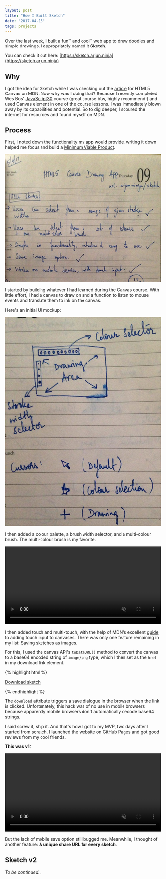 ```yaml
---
layout: post
title: "How I Built Sketch"
date: "2017-04-16"
tags: projects
---
```


Over the last week, I built a fun&trade; and cool&trade; web app to draw doodles and simple drawings.
I appropriately named it **Sketch**.

You can check it out here: [https://sketch.arjun.ninja](https://sketch.arjun.ninja)

## Why

I got the idea for Sketch while I was checking out the [article](https://developer.mozilla.org/en-US/docs/Web/API/Canvas_API) for HTML5 Canvas on MDN.
Now why was I doing that? Because I recently completed Wes Bos' [JavaScript30](https://javascript30.com) course (great course btw, highly recommend!) and used Canvas element in one of the course lessons.
I was immediately blown away by its capabilities and potential.
So to dig deeper, I scoured the internet for resources and found myself on MDN.

## Process

First, I noted down the functionality my app would provide. writing it down helped me focus and build a [Minimum Viable Product](https://en.wikipedia.org/wiki/Minimum_viable_product).

![User Stories](images/user-stories.jpg)

I started by building whatever I had learned during the Canvas course.
With little effort, I had a canvas to draw on and a function to listen to mouse events and translate them to ink on the canvas.

Here's an initial UI mockup:

![UI Mockup](images/ui-mockup.jpg)

I then added a colour palette, a brush width selector, and a multi-colour brush. The multi-colour brush is my favorite.

<video autoplay loop muted width="100%" preload="auto" playsinline> <source src="images/sketch-color-selection.mp4"> </video>

I then added touch and multi-touch, with the help of MDN's excellent [guide](https://developer.mozilla.org/en-US/docs/Web/API/Touch_events) to adding touch input to canvases. There was only one feature remaining in my list: Saving sketches as images.

For this, I used the canvas API's `toDataURL()` method to convert the canvas to a base64 encoded string of `image/png` type, which I then set as the `href` in my download link element.

{% highlight html %}

<a href="#" download="drawing.png" onclick="saveImage()" class="action">
  Download sketch
</a>

{% endhighlight %}

The `download` attribute triggers a save dialogue in the browser when the link is clicked.
Unfortunately, this hack was of no use in mobile browsers because apparently mobile browsers don't automatically decode base64 strings.

I said screw it, ship it. And that's how I got to my MVP, two days after I started from scratch.
I launched the website on GitHub Pages and got good reviews from my cool friends.

**This was v1:**

<video autoplay loop muted width="100%" preload="auto" playsinline> <source src="images/sketch-v1.mp4"> </video>


But the lack of mobile save option still bugged me.
Meanwhile, I thought of another feature:
**A unique share URL for every sketch**.

## Sketch v2

*To be continued...*
